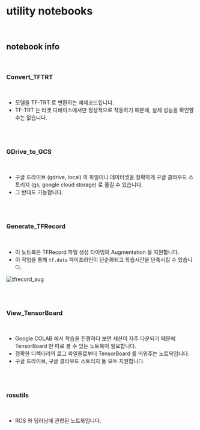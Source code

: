 # utility notebooks

<br>

## notebook info

<br>

### Convert_TFTRT

<br>

- 모델을 TF-TRT 로 변환하는 예제코드입니다.
- TF-TRT 는 타겟 디바이스에서만 정상적으로 작동하기 때문에, 실제 성능을 확인할 수는 없습니다.

<br><br>

### GDrive_to_GCS

<br>

- 구글 드라이브 (gdrive, local) 의 파일이나 데이터셋을 정확하게 구글 클라우드 스토리지 (gs, google cloud storage) 로 옮길 수 있습니다.
- 그 반대도 가능합니다.

<br><br>

### Generate_TFRecord

<br>

- 이 노트북은 TFRecord 파일 생성 타이밍의 Augmentation 을 지원합니다. 
- 이 작업을 통해 ```tf.data``` 파이프라인이 단순화되고 학습시간을 단축시킬 수 있습니다.

![tfrecord_aug](https://github.com/ProtossDragoon/paper_implementation_and_testing_tf2/blob/main/docs/img/tfrecord_aug.png?raw=true)

<br><br>

### View_TensorBoard

<br>

- Google COLAB 에서 학습을 진행하다 보면 세션이 자주 다운되기 때문에 TensorBoard 만 따로 볼 수 있는 노트북이 필요합니다.
- 정확한 디렉터리의 로그 파일들로부터 TensorBoard 를 띄워주는 노트북입니다.
- 구글 드라이브, 구글 클라우드 스토리지 둘 모두 지원합니다.

<br><br>

### rosutils

<br>

- ROS 와 딥러닝에 관련된 노트북입니다.

<br><br>